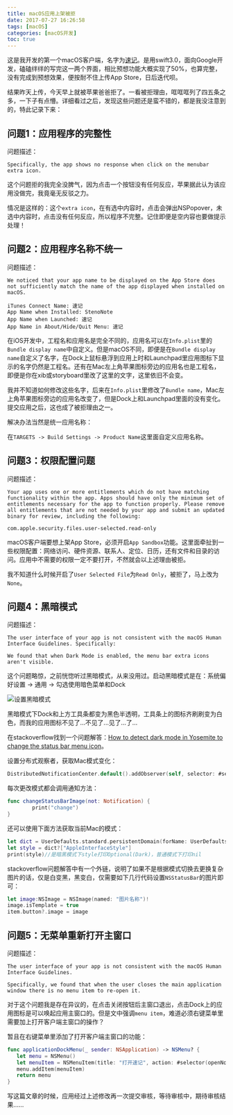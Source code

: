 ```yaml
---
title: macOS应用上架被拒
date: 2017-07-27 16:26:58
tags: [macOS]
categories: [macOS开发]
toc: true
---
```


这是我开发的第一个macOS客户端，名字为[速记](http://markmiao.com/2017/07/26/stenonote/)。是用swift3.0，面向Google开发，磕磕绊绊的写完这一两个界面，相比预想功能大概实现了50%，也算完整，没有完成到预想效果，便按耐不住上传App Store，日后迭代呗。

<!--more-->

结果昨天上传，今天早上就被苹果爸爸拒了。一看被拒理由，哐哐哐列了四五条之多，一下子有点懵。详细看过之后，发现这些问题还是蛮不错的，都是我没注意到的，特此记录下来：

## 问题1：应用程序的完整性

问题描述：

```
Specifically, the app shows no response when click on the menubar extra icon. 
```

这个问题拒的我完全没脾气，因为点击一个按钮没有任何反应，苹果据此认为该应用没做完，我竟毫无反驳之力。

情况是这样的：这个`extra icon`，在有选中内容时，点击会弹出NSPopover，未选中内容时，点击没有任何反应，所以程序不完整。记住即便是空内容也要做提示处理！

## 问题2：应用程序名称不统一

问题描述：

```
We noticed that your app name to be displayed on the App Store does not sufficiently match the name of the app displayed when installed on macOS.

iTunes Connect Name: 速记
App Name when Installed: StenoNote
App Name when Launched: 速记
App Name in About/Hide/Quit Menu: 速记
```

在iOS开发中，工程名和应用名是完全不同的，应用名可以在`Info.plist`里的`Bundle display name`中自定义。但是macOS不同，即便是在`Bundle display name`自定义了名字，在Dock上鼠标悬浮到应用上时和Launchpad里应用图标下显示的名字仍然是工程名。还有在Mac左上角苹果图标旁边的应用名也是工程名，即便是你在xib或storyboard里改了这里的文字，这里依旧不会变。

我并不知道如何修改这些名字，后来在`Info.plist`里修改了`Bundle name`，Mac左上角苹果图标旁边的应用名改变了，但是Dock上和Launchpad里面的没有变化。提交应用之后，这也成了被拒理由之一。

解决办法当然是统一应用名称：

在`TARGETS -> Build Settings -> Product Name`这里面自定义应用名称。

## 问题3：权限配置问题

问题描述：

```
Your app uses one or more entitlements which do not have matching functionality within the app. Apps should have only the minimum set of entitlements necessary for the app to function properly. Please remove all entitlements that are not needed by your app and submit an updated binary for review, including the following:

com.apple.security.files.user-selected.read-only	
```

macOS客户端要想上架App Store，必须开启`App Sandbox`功能。这里面牵扯到一些权限配置：网络访问、硬件资源、联系人、定位、日历，还有文件和目录的访问。应用中不需要的权限一定不要打开，不然就会以上述理由被拒。

我不知道什么时候开启了`User Selected File`为`Read Only`，被拒了，马上改为`None`。

## 问题4：黑暗模式

问题描述：

```
The user interface of your app is not consistent with the macOS Human Interface Guidelines. Specifically:

We found that when Dark Mode is enabled, the menu bar extra icons aren't visible.
```

这个问题略惊，之前恍惚听过黑暗模式，从来没用过。启动黑暗模式是在：系统偏好设置 -> 通用 -> 勾选使用暗色菜单和Dock

![设置黑暗模式](http://oalg33nuc.bkt.clouddn.com/2017-07-27-17-20-20.png)

黑暗模式下Dock和上方工具条都变为黑色半透明，工具条上的图标齐刷刷变为白色，而我的应用图标不见了...不见了...见了...了...

在stackoverflow找到一个问题解答：[How to detect dark mode in Yosemite to change the status bar menu icon](https://stackoverflow.com/questions/25379525/how-to-detect-dark-mode-in-yosemite-to-change-the-status-bar-menu-icon)。

设置分布式观察者，获取Mac模式变化：

```Swift
DistributedNotificationCenter.default().addObserver(self, selector: #selector(changeStatusBarImage(not:)), name: NSNotification.Name(rawValue: "AppleInterfaceThemeChangedNotification"), object: nil)
```

每次更改模式都会调用通知方法：

```Swift
func changeStatusBarImage(not: Notification) {
		print("change")
}
```

还可以使用下面方法获取当前Mac的模式：

```Swift
let dict = UserDefaults.standard.persistentDomain(forName: UserDefaults.globalDomain)
let style = dict?["AppleInterfaceStyle"]
print(style)//是暗黑模式下style打印Optional(Dark)，普通模式下打印nil
```

stackoverflow问题解答中有一个外链，说明了如果不是根据模式切换去更换复杂图片的话，仅是白变黑，黑变白，仅需要如下几行代码设置`NSStatusBar`的图片即可：

```Swift
let image:NSImage = NSImage(named: "图片名称")!
image.isTemplate = true
item.button?.image = image
```

## 问题5：无菜单重新打开主窗口

问题描述：

```
The user interface of your app is not consistent with the macOS Human Interface Guidelines.

Specifically, we found that when the user closes the main application window there is no menu item to re-open it.
```

对于这个问题我是存在异议的，在点击关闭按钮后主窗口退出，点击Dock上的应用图标是可以唤起应用主窗口的。但是文中强调`menu item`，难道必须右键菜单里需要加上打开客户端主窗口的操作？

暂且在右键菜单里添加了打开客户端主窗口的功能：

```Swift
func applicationDockMenu(_ sender: NSApplication) -> NSMenu? {
   let menu = NSMenu()
   let menuItem = NSMenuItem(title: "打开速记", action: #selector(openNoteViewController), keyEquivalent: "O")
   menu.addItem(menuItem)
   return menu
}
```

写这篇文章的时候，应用经过上述修改再一次提交审核，等待审核中，期待审核结果……


